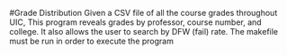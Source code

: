 #Grade Distribution
Given a CSV file of all the course grades throughout UIC, This program reveals grades by professor, course number, and college. It also allows the user to search by DFW (fail) rate. The makefile must be run in order to execute the program
